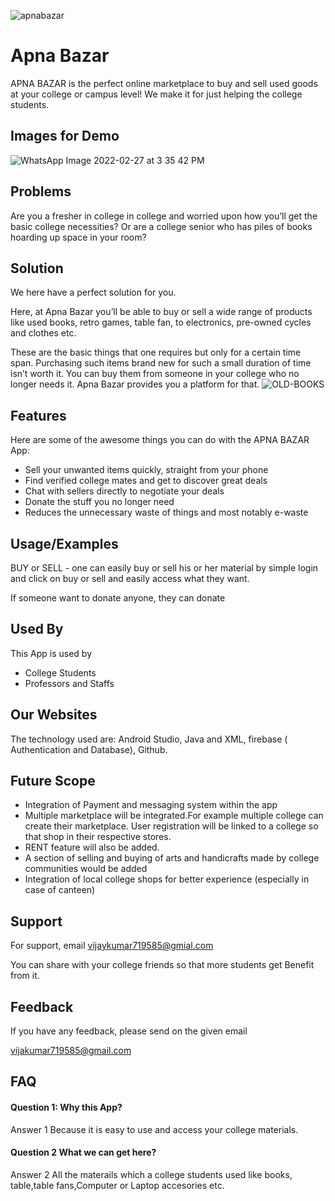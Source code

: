 ![apnabazar](https://user-images.githubusercontent.com/96831193/155879173-2f7ac47d-df39-41dd-a809-dcaaac74789c.png)

# Apna Bazar
APNA BAZAR is the perfect online marketplace to buy and sell used goods at your college or campus level!
We make it for just helping the college students.


## Images for Demo

![WhatsApp Image 2022-02-27 at 3 35 42 PM](https://user-images.githubusercontent.com/96831193/155878167-a6a0e7ef-6830-4c67-a2eb-1821f139883e.jpeg)

## Problems
Are you a fresher in college in college and worried upon   how you’ll get the basic college necessities? Or are a college senior who has piles of books hoarding up space in your room?
## Solution
We here have a perfect solution for you.

Here, at Apna Bazar you’ll be able to buy or sell a wide range of products like used books, retro games, table fan, to electronics, pre-owned cycles and clothes etc.

These are the basic things that one requires but only for a certain time span. Purchasing such items brand new for such a small duration of time isn’t worth it. You can buy them from someone in your college who no longer needs it. Apna Bazar provides you a platform for that.
![OLD-BOOKS](https://user-images.githubusercontent.com/96831193/155879002-8cabc56a-0b06-4ddf-9a3d-e0003413e087.png)



## Features

Here are some of the awesome things you can do with the APNA BAZAR App:

-	Sell your unwanted items quickly, straight from your phone 
-	Find verified college mates and get to discover great deals
-	Chat with sellers directly to negotiate your deals
-	Donate the stuff you no longer need
-	Reduces the unnecessary waste of things and most notably e-waste


## Usage/Examples

BUY or SELL - one can easily buy or sell his or her material by simple login and click on buy or sell and easily access what they want.

If someone want to donate anyone,  they can donate


## Used By

This App is used by 

- College Students
- Professors and Staffs

## Our Websites

The technology used are: Android Studio, Java and XML, firebase ( Authentication and Database), Github.
## Future Scope

-	Integration of Payment and messaging system within the app
-	Multiple marketplace will be integrated.For example multiple college can create their marketplace. User registration will be linked to a college so that shop in their respective stores.
-	RENT feature will also be added.
-	A section of selling and buying of arts and handicrafts made by college communities would be added
-	Integration of local college shops for better experience (especially in case of canteen)


## Support



For support, email vijaykumar719585@gmial.com

You can share with your college friends so that more students get Benefit from it.

## Feedback

If you have any feedback, please send on the given email

vijakumar719585@gmail.com


## FAQ

#### Question 1: Why this App?

Answer 1 Because it is easy to use and access your college materials.

#### Question 2 What we can get here?

Answer 2 All the materails which a college students used like books, table,table fans,Computer or Laptop accesories etc.

